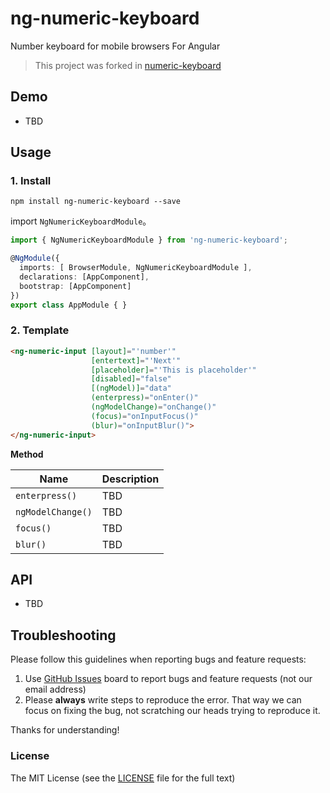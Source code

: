 # ng-numeric-keyboard

Number keyboard for mobile browsers For Angular

> This project was forked in [numeric-keyboard](https://github.com/viclm/numeric-keyboard)

## Demo

- TBD

## Usage

### 1. Install

```
npm install ng-numeric-keyboard --save
```

import `NgNumericKeyboardModule`。

```typescript
import { NgNumericKeyboardModule } from 'ng-numeric-keyboard';

@NgModule({
  imports: [ BrowserModule, NgNumericKeyboardModule ],
  declarations: [AppComponent],
  bootstrap: [AppComponent]
})
export class AppModule { }
```

### 2. Template

```html
<ng-numeric-input [layout]="'number'"
                  [entertext]="'Next'"
                  [placeholder]="'This is placeholder'"
                  [disabled]="false"
                  [(ngModel)]="data"
                  (enterpress)="onEnter()"
                  (ngModelChange)="onChange()"
                  (focus)="onInputFocus()"
                  (blur)="onInputBlur()">
</ng-numeric-input>

```

**Method**

| Name              | Description                                                                                    |
|-------------------|------------------------------------------------------------------------------------------------|
| `enterpress()`    | TBD
| `ngModelChange()` | TBD
| `focus()`         | TBD
| `blur()`          | TBD


## API

- TBD

## Troubleshooting

Please follow this guidelines when reporting bugs and feature requests:

1. Use [GitHub Issues](https://github.com/tak-bro/ng-numeric-keyboard/issues) board to report bugs and feature requests (not our email address)
2. Please **always** write steps to reproduce the error. That way we can focus on fixing the bug, not scratching our heads trying to reproduce it.

Thanks for understanding!

### License

The MIT License (see the [LICENSE](https://github.com/tak-bro/ng-numeric-keyboard/blob/develop/LICENSE) file for the full text)

